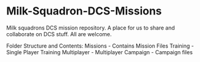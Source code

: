 # Milk-Squadron-DCS-Missions
Milk squadrons DCS mission repository.
A place for us to share and collaborate on DCS stuff.  All are welcome.

Folder Structure and Contents:
   Missions - Contains Mission Files
      Training - Single Player Training
      Multiplayer - Multiplayer 
   Campaign - Campaign files
   
   
